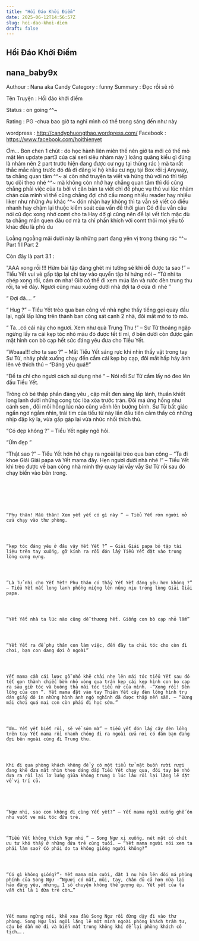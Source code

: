 ```yaml
---
title: "Hồi Đáo Khởi Điểm"
date: 2025-06-12T14:56:57Z
slug: hoi-dao-khoi-diem
draft: false
---
```


## Hồi Đáo Khởi Điểm

## nana_baby9x

Authour : Nana aka Candy
Category : funny
Summary : Đọc rồi sẽ rõ  
 
Tên Truyện : Hồi đáo khởi điểm
 
Status : on going ^^~
 
Rating : PG -chưa bao giờ ta nghĩ mình có thể trong sáng đến như này 
 
wordpress : http://candyphuongthao.wordpress.com/
Facebook : https://www.facebook.com/hoithienyet
 
Ờm... Bon chen 1 chút : do học hành liên miên thế nên giờ ta mới có thể mò mặt lên update part3 của cái seri siêu nhảm này ) loăng quăng kiểu gì đúng là nhảm nên 2 part trước hiện đang được cư ngụ tại thùng rác ) mà ta rất thắc mắc rằng trước đó đã đi đăng kí hộ khẩu cư ngụ tại Box rồi :j Anyway, ta chẳng quan tâm ^^~ ai còn nhớ truyện ta viết và hứng thú với nó thì tiếp tục dõi theo nhé ^^~ mà không còn nhớ hay chẳng quan tâm thì đó cũng chẳng phải việc của ta bởi vì căn bản ta viết chỉ để phục vụ thú vui lúc nhàm chán của mình vì thế cũng chẳng đợi chờ cầu mong nhiều reader hay nhiều liker như những Au khác ^^~ đón nhận hay không thì ta vẫn sẽ viết  có điều nhanh hay chậm lại thuộc kiểm soát của vấn đề thời gian  Có điều vẫn câu nói cũ đọc xong nhớ comt cho ta  Hay dở gì cũng nên để lại vết tích mặc dù ta chẳng mần quen đâu cơ mà ta chỉ phấn khích với comt thôi mọi yếu tố khác đều là phù du 
 
Loằng ngoằng mãi dưới này là những part đang yên vị trong thùng rác ^^~
Part 1 l Part 2 
 
Còn đây là part 3.1 :
 
"AAA xong rồi !!! Hừm bài tập đáng ghét mi tưởng sẽ khi dễ được ta sao !” – Tiểu Yết vui vẻ gấp tập lại chỉ tay vào quyển tập hí hửng nói – “Tử nhi ta chép xong rồi, cám ơn nha! Giờ có thể đi xem múa lân và rước đèn trung thu rồi, ta về đây. Ngươi cũng mau xuống dưới nhà đợi ta ở cửa đi nhé ”
 
 
 
“ Đợi đã…. ”
 
 
 
“ Hug ?” – Tiểu Yết trèo qua ban công về nhà nghe thấy tiếng gọi quay đầu lại, ngồi lấp lửng trên thành ban công sát cạnh 2 nhà, đôi mắt mở to tò mò.
 
 
 
“ Ta…có cái này cho ngươi. Xem như quà Trung Thu !” – Sư Tử thoáng ngập ngừng lấy ra cái kẹp tóc nhỏ màu đỏ được tết tỉ mỉ, ở bên dưới còn được gắn mặt hình con bò cạp hết sức đáng yêu đưa cho Tiểu Yết.
 
 
 
“Woaaa!!! cho ta sao ?” – Mắt Tiểu Yết sáng rực khi nhìn thấy vật trong tay Sư Tử, nhảy phắt xuống chạy đến cầm cái kẹp bọ cạp, đôi mắt hấp háy ánh lên vẻ thích thú – “Đáng yêu quá!!”
 
 
 
“Để ta chỉ cho ngươi cách sử dụng nhé “ – Nói rồi Sư Tử cầm lấy nó đeo lên đầu Tiểu Yết.
 
 
 
Trông cô bé thập phần đáng yêu , cặp mắt đen sáng lấp lánh, thuần khiết long lanh dưới những cọng tóc lòa xòa trước trán. Đôi má ửng hồng như cánh sen , đôi môi hồng lúc nào cũng vểnh lên bướng bỉnh. Sư Tử bất giác ngẩn ngơ ngắm nhìn, trái tim của tiểu tử này lần đầu tiên cảm thấy có những nhịp đập kỳ lạ, vừa gấp gáp lại vừa nhức nhối thích thú.
 
 
 
“Có đẹp không ?” – Tiểu Yết ngây ngô hỏi.
 
 
 
“Ừm đẹp ”
 
 
 
 
“Thật sao ?” – Tiểu Yết hớn hở chạy ra ngoài lại trèo qua ban công – “Ta đi khoe Giải Giải papa và Yết mama đây. Hẹn ngươi dưới nhà nhé !” – Tiểu Yết khi trèo được về ban công nhà mình thỳ quay lại vẫy vẫy Sư Tử rồi sau đó chạy biến vào bên trong.
 
 
 
~~~~~~~~~~~​ ​ 
 
 
 
 
 
 
“Phụ thân! Mẫu thân! Xem yết yết có gì này ” – Tiểu Yết rớn người mở cửa chạy vào thư phòng.
 
 
 
 
“kẹp tóc đáng yêu ở đâu vậy Yết Yết ?” – Giải Giải papa bỏ tập tài liệu trên tay xuống, gỡ kính ra rồi đón lấy Tiểu Yết đặt vào trong lòng cưng nựng.
 
 
 
 
”Là Tử nhi cho Yết Yết! Phụ thân có thấy Yết Yết đáng yêu hơn không ?” – Tiểu Yết mắt long lanh phồng miệng lên nũng nịu trong lòng Giải Giải papa.
 
 
 
 
“Yết Yết nhà ta lúc nào cũng dễ thương hết. Giống con bò cạp nhỏ lắm”
 
 
 
 
“Yết Yết ra để phụ thân con làm việc, đến đây ta chải tóc cho còn đi chơi, bạn con đang đợi ở ngoài”
 
 
 
 
Yết mama cầm cái lược gỗ nhỏ khẽ chải nhẹ lên mái tóc tiểu Yết sau đó tết gọn thành chiếc bờm nhỏ vòng qua trán kẹp cái kẹp hình con bọ cạp ra sau giữ tóc và buông thả mái tóc tiểu nữ của mình. -“Xong rồi! Đèn lồng của con ”. Yết mama đặt vào tay Thiên Yết cây đèn lồng hình trụ dán giấy đỏ in những hình ảnh ngộ nghĩnh đã được thắp nến sẵn. – “Đừng mải chơi quá mai con còn phải đi học sớm.”
 
 
 
 
“Ưm… Yết yết biết rồi, sẽ về sớm mà” – tiểu yết đón lấy cây đèn lồng trên tay Yết mama rồi nhanh chóng đi ra ngoài cửa nơi có đám bạn đang đợi bên ngoài cùng đi Trung thu.
 
 
 
 
Khi đi qua phòng khách không để ý có một tiểu tử mặt buồn rười rượi đang khẽ đưa mắt nhìn theo dáng dấp Tiểu Yết chạy qua, đôi tay bé nhỏ đưa ra rồi lại lơ lửng giữa không trung 1 lúc lâu rồi lại lặng lẽ đặt về vị trí cũ.
 
 
 
 
 
“Ngư nhi, sao con không đi cùng Yết yết?” – Yết mama ngồi xuống ghế ôn nhu vuốt ve mái tóc đứa trẻ.
 
 
 
“Tiểu Yết không thích Ngư nhi ” – Song Ngư xị xuống, nét mặt có chút ưu tư khó thấy ở những đứa trẻ cùng tuổi. – “Yết mama người nói xem ta phải làm sao? Có phải do ta không giống người không?”
 
 
 
 
“Có gì không giống?”- Yết mama mỉm cười, đặt 1 nụ hôn lên đôi má phúng phính của Song Ngư -“Ngươi có mắt, mũi, tay, chân đủ cả hơn nữa lại hảo đáng yêu, nhưng… 1 số chuyện không thể gượng ép. Yết yết của ta vẫn chỉ là 1 đứa trẻ còn…”
 
 
 
 
Yết mama ngừng nói, khẽ xoa đầu Song Ngư rồi đứng dậy đi vào thư phòng. Song Ngư lại ngồi lặng lẽ một mình ngoài phòng khách trầm tư, cậu bé dần mờ đi và biến mất trong không khí để lại phòng khách cô tịch…..